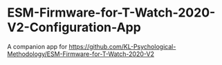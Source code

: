 # ESM-Firmware-for-T-Watch-2020-V2-Configuration-App
A companion app for https://github.com/KL-Psychological-Methodology/ESM-Firmware-for-T-Watch-2020-V2
